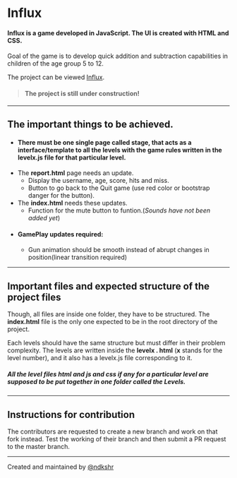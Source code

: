 # Influx
#### Influx is a game developed in JavaScript. The UI is created with HTML and CSS.

Goal of the game is to develop quick addition and subtraction capabilities in children of the age group 5 to 12.

The project can be viewed [Influx](https://ndkshr.github.io/influx).

> #### The project is still under construction!

---

## The important things to be achieved.
* #### There must be one single page called stage, that acts as a interface/template to all the levels with the game rules written in the levelx.js file for that particular level.
* The **report.html** page needs an update.
  - Display the username, age, score, hits and miss.
  - Button to go back to the Quit game (use red color or bootstrap danger for the button).
* The **index.html** needs these updates.
  - Function for the mute button to funtion.(_Sounds have not been added yet_)
* #### **GamePlay** updates required:
  - Gun animation should be smooth instead of abrupt changes in position(linear transition required)


---

## Important files and expected structure of the project files

Though, all files are inside one folder, they have to be structured. The **index.html** file is the only one expected to be in the root directory of the project.

Each levels should have the same structure but must differ in their problem complexity. The levels are written inside the **levelx . html** (**x** stands for the level number), and it also has a levelx.js file corresponding to it.

##### All the level files html and js and css if any for a particular level are supposed to be put together in one folder called the *Levels*.


---

## Instructions for contribution

The contributors are requested to create a new branch and work on that fork instead. Test the working of their branch and then submit a PR request to the master branch.

---

Created and maintained by [@ndkshr](www.ndkshr.ml)

